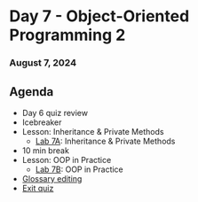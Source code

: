 # Day 7 - Object-Oriented Programming 2
### August 7, 2024

##  Agenda
* Day 6 quiz review
* Icebreaker
* Lesson: Inheritance & Private Methods
  * [Lab 7A](Lab%207A%20-%20Inheritance%20&%20Private%20Methods.ipynb): Inheritance & Private Methods
* 10 min break
* Lesson: OOP in Practice
  * [Lab 7B](Lab%207B%20-%20OOP%20in%20Practice.ipynb): OOP in Practice
* [Glossary editing](https://docs.google.com/document/d/1i4NwVoPUa2SnzKjRzU9Tnw3e0qJ3NsweAyz_W7LrJ7w/edit)
* [Exit quiz](https://forms.gle/4va3H7h2VjoBjS8H8)
